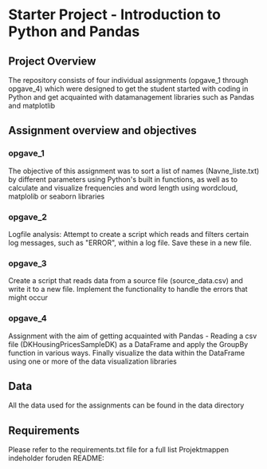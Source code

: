 # Starter Project - Introduction to Python and Pandas


## Project Overview

The repository consists of four individual assignments (opgave_1 through opgave_4) which were designed to get the student started with coding in Python and get acquainted with datamanagement libraries such as Pandas and matplotlib 

## Assignment overview and objectives

### opgave_1

The objective of this assignment was to sort a list of names (Navne_liste.txt) by different parameters using Python's built in functions, as well as to calculate and visualize frequencies and word length using wordcloud, matplolib or seaborn libraries

### opgave_2

Logfile analysis: Attempt to create a script which reads and filters certain log messages, such as "ERROR", within a log file. Save these in a new file. 

### opgave_3

Create a script that reads data from a source file (source_data.csv) and write it to a new file. Implement the functionality to handle the errors that might occur

### opgave_4

Assignment with the aim of getting acquainted with Pandas - Reading a csv file (DKHousingPricesSampleDK) as a DataFrame and apply the GroupBy function in various ways. Finally visualize the data within the DataFrame using one or more of the data visualization libraries

## Data

All the data used for the assignments can be found in the data directory

## Requirements 
 Please refer to the requirements.txt file for a full list
Projektmappen indeholder foruden README:





